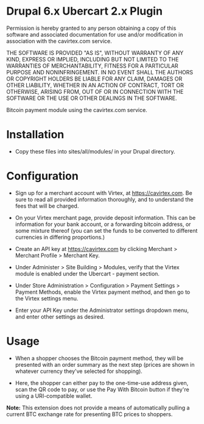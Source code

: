 
Drupal 6.x Ubercart 2.x Plugin
==============================

Permission is hereby granted to any person obtaining a copy of this software and associated documentation for use and/or modification in association with the cavirtex.com service.

THE SOFTWARE IS PROVIDED "AS IS", WITHOUT WARRANTY OF ANY KIND, EXPRESS OR IMPLIED, INCLUDING BUT NOT LIMITED TO THE WARRANTIES OF MERCHANTABILITY, FITNESS FOR A PARTICULAR PURPOSE AND NONINFRINGEMENT. IN NO EVENT SHALL THE AUTHORS OR COPYRIGHT HOLDERS BE LIABLE FOR ANY CLAIM, DAMAGES OR OTHER LIABILITY, WHETHER IN AN ACTION OF CONTRACT, TORT OR OTHERWISE, ARISING FROM, OUT OF OR IN CONNECTION WITH THE SOFTWARE OR THE USE OR OTHER DEALINGS IN THE SOFTWARE.

Bitcoin payment module using the cavirtex.com service.

Installation
============
+ Copy these files into sites/all/modules/ in your Drupal directory.

Configuration
=============
+ Sign up for a merchant account with Virtex, at https://cavirtex.com. Be sure to read all provided information thoroughly, and to understand the fees that will be charged.

+ On your Virtex merchant page, provide deposit information. This can be information for your bank account, or a forwarding bitcoin address, or some mixture thereof (you can set the funds to be converted to different currencies in differing proportions.)

+ Create an API key at https://cavirtex.com by clicking Merchant > Merchant Profile > Merchant Key.

+ Under Administer > Site Building > Modules, verify that the Virtex module is enabled under the Ubercart - payment section.

+ Under Store Administration > Configuration > Payment Settings > Payment Methods, enable the Virtex payment method, and then go to the Virtex settings menu.

+ Enter your API Key under the Administrator settings dropdown menu, and enter other settings as desired.


Usage
=====
+ When a shopper chooses the Bitcoin payment method, they will be presented with an order summary as the next step (prices are shown in whatever currency they've selected for shopping).

+ Here, the shopper can either pay to the one-time-use address given, scan the QR code to pay, or use the Pay With Bitcoin button if they're using a URI-compatible wallet.

**Note:** This extension does not provide a means of automatically pulling a current BTC exchange rate for presenting BTC prices to shoppers.
